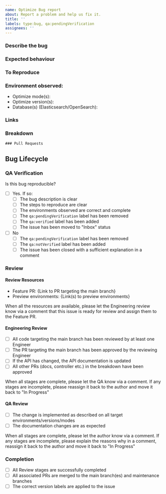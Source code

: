 ```yaml
---
name: Optimize Bug report
about: Report a problem and help us fix it.
title: ''
labels: type:bug, qa:pendingVerification
assignees: ''
---
```


### Describe the bug

<!-- A clear and concise description of what the observation is and the problem it causes. Screenshots and recordings can be used here to aid this description -->

### Expected behaviour

<!-- A description of the behaviour that you would expect -->

### To Reproduce

<!-- Clear steps to reproduce the behavior. This will be later used to review the fix -->

### Environment observed:

- Optimize mode(s):
- Optimize version(s):
- Database(s) (Elasticsearch/OpenSearch):

### Links

<!-- Add links to related SUPPORT/SEC tickets or other issues  -->

### Breakdown

<!-- A breakdown of tasks that need to be completed in order for this to be ready for review. -->
<!--
- [ ] #123
- [ ] Step X
-->

```[tasklist]
### Pull Requests
```

## Bug Lifecycle

### QA Verification

Is this bug reproducible?

- [ ] Yes. If so:
    - [ ] The bug description is clear
    - [ ] The steps to reproduce are clear
    - [ ] The environments observed are correct and complete
    - [ ] The `qa:pendingVerification` label has been removed
    - [ ] The `qa:verified` label has been added
    - [ ] The issue has been moved to "Inbox" status
- [ ] No
    - [ ] The `qa:pendingVerification` label has been removed
    - [ ] The `qa:notVerified` label has been added
    - [ ] The issue has been closed with a sufficient explanation in a comment

### Review

#### Review Resources

<!-- When in review, the resources to be used for review should be listed here) -->

- Feature PR: {Link to PR targeting the main branch}
- Preview environments: {Link(s) to preview environments}

When all the resources are available, please let the Engineering review know via a comment that this
issue is ready for review and assign them to the Feature PR.

#### Engineering Review

- [ ] All code targeting the main branch has been reviewed by at least one Engineer
- [ ] The PR targeting the main branch has been approved by the reviewing Engineer
- [ ] If the API has changed, the API documentation is updated
- [ ] All other PRs (docs, controller etc.) in the breakdown have been approved

When all stages are complete, please let the QA know via a comment. If any stages are incomplete,
please reassign it back to the author and move it back to "In Progress"

#### QA Review

- [ ] The change is implemented as described on all target environments/versions/modes
- [ ] The documentation changes are as expected

When all stages are complete, please let the author know via a comment. If any stages are
incomplete, please explain the reasons why in a comment, reassign it back to the author and move it
back to "In Progress"

### Completion

- [ ] All Review stages are successfully completed
- [ ] All associated PRs are merged to the main branch(es) and maintenance branches
- [ ] The correct version labels are applied to the issue
